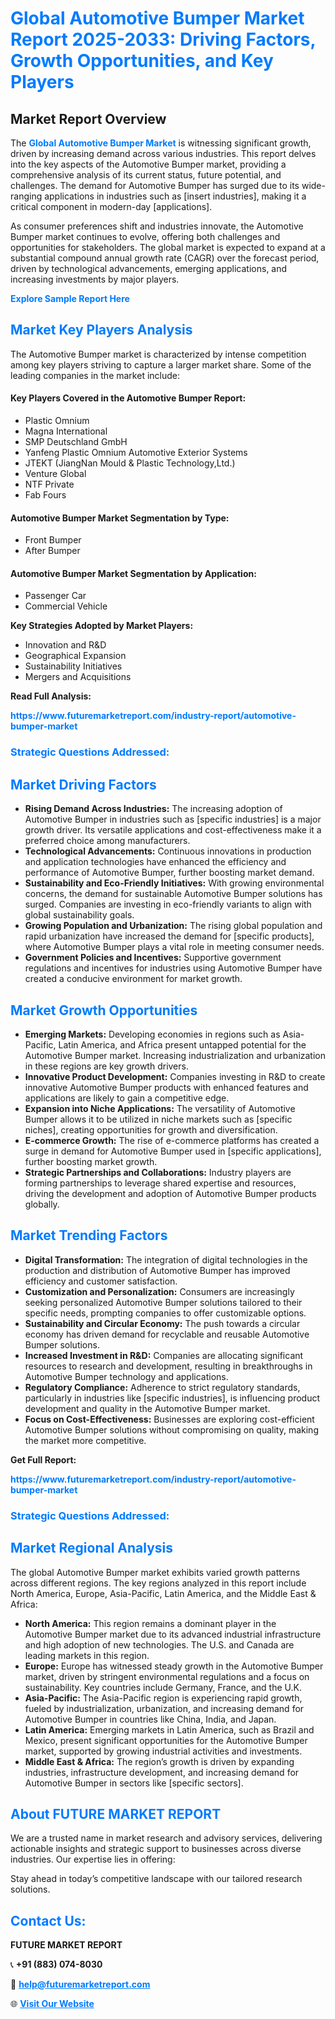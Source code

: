 <h1 style="color: #007BFF;">Global Automotive Bumper Market Report 2025-2033: Driving Factors, Growth Opportunities, and Key Players</h1>

<section id="overview">
<h2>Market Report Overview</h2>
<p>The <a href="https://www.futuremarketreport.com/industry-report/automotive-bumper-market" style="color: #007BFF; text-decoration: none;"><strong>Global Automotive Bumper Market</strong></a> is witnessing significant growth, driven by increasing demand across various industries. This report delves into the key aspects of the Automotive Bumper market, providing a comprehensive analysis of its current status, future potential, and challenges. The demand for Automotive Bumper has surged due to its wide-ranging applications in industries such as [insert industries], making it a critical component in modern-day [applications].</p>
<p>As consumer preferences shift and industries innovate, the Automotive Bumper market continues to evolve, offering both challenges and opportunities for stakeholders. The global market is expected to expand at a substantial compound annual growth rate (CAGR) over the forecast period, driven by technological advancements, emerging applications, and increasing investments by major players.</p>
</section>

<section id="overview">
<p><a href="https://www.futuremarketreport.com/request-sample/reportId=105875" style="color: #007BFF; text-decoration: none;"><strong>Explore Sample Report Here</strong></a></p>
</section>

<section id="key-players">
<h2 style="color: #007BFF;">Market Key Players Analysis</h2>
<p>The Automotive Bumper market is characterized by intense competition among key players striving to capture a larger market share. Some of the leading companies in the market include:</p>
<h4>Key Players Covered in the Automotive Bumper Report:</h4>
<ul><li>Plastic Omnium</li><li>Magna International</li><li>SMP Deutschland GmbH</li><li>Yanfeng Plastic Omnium Automotive Exterior Systems</li><li>JTEKT (JiangNan Mould &amp; Plastic Technology,Ltd.)</li><li>Venture Global</li><li>NTF Private</li><li>Fab Fours</li></ul>
<h4>Automotive Bumper Market Segmentation by Type:</h4>
<ul><li>Front Bumper</li><li>After Bumper</li></ul>

<h4>Automotive Bumper Market Segmentation by Application:</h4>
<ul><li>Passenger Car</li><li>Commercial Vehicle</li></ul>
<p><strong>Key Strategies Adopted by Market Players:</strong></p>
<ul>
<li>Innovation and R&D</li>
<li>Geographical Expansion</li>
<li>Sustainability Initiatives</li>
<li>Mergers and Acquisitions</li>
</ul>
</section>

<section>
<p><strong>Read Full Analysis: </strong></p><a href="https://www.futuremarketreport.com/industry-report/automotive-bumper-market" style="color: #007BFF; text-decoration: none;"><strong>https://www.futuremarketreport.com/industry-report/automotive-bumper-market</strong></a>
<h3 style="color: #007BFF;">Strategic Questions Addressed:</h3>
</section>

<section id="driving-factors">
<h2 style="color: #007BFF;">Market Driving Factors</h2>
<ul>
<li><strong>Rising Demand Across Industries:</strong> The increasing adoption of Automotive Bumper in industries such as [specific industries] is a major growth driver. Its versatile applications and cost-effectiveness make it a preferred choice among manufacturers.</li>
<li><strong>Technological Advancements:</strong> Continuous innovations in production and application technologies have enhanced the efficiency and performance of Automotive Bumper, further boosting market demand.</li>
<li><strong>Sustainability and Eco-Friendly Initiatives:</strong> With growing environmental concerns, the demand for sustainable Automotive Bumper solutions has surged. Companies are investing in eco-friendly variants to align with global sustainability goals.</li>
<li><strong>Growing Population and Urbanization:</strong> The rising global population and rapid urbanization have increased the demand for [specific products], where Automotive Bumper plays a vital role in meeting consumer needs.</li>
<li><strong>Government Policies and Incentives:</strong> Supportive government regulations and incentives for industries using Automotive Bumper have created a conducive environment for market growth.</li>
</ul>
</section>

<section id="growth-opportunities">
<h2 style="color: #007BFF;">Market Growth Opportunities</h2>
<ul>
<li><strong>Emerging Markets:</strong> Developing economies in regions such as Asia-Pacific, Latin America, and Africa present untapped potential for the Automotive Bumper market. Increasing industrialization and urbanization in these regions are key growth drivers.</li>
<li><strong>Innovative Product Development:</strong> Companies investing in R&D to create innovative Automotive Bumper products with enhanced features and applications are likely to gain a competitive edge.</li>
<li><strong>Expansion into Niche Applications:</strong> The versatility of Automotive Bumper allows it to be utilized in niche markets such as [specific niches], creating opportunities for growth and diversification.</li>
<li><strong>E-commerce Growth:</strong> The rise of e-commerce platforms has created a surge in demand for Automotive Bumper used in [specific applications], further boosting market growth.</li>
<li><strong>Strategic Partnerships and Collaborations:</strong> Industry players are forming partnerships to leverage shared expertise and resources, driving the development and adoption of Automotive Bumper products globally.</li>
</ul>
</section>

<section id="trending-factors">
<h2 style="color: #007BFF;">Market Trending Factors</h2>
<ul>
<li><strong>Digital Transformation:</strong> The integration of digital technologies in the production and distribution of Automotive Bumper has improved efficiency and customer satisfaction.</li>
<li><strong>Customization and Personalization:</strong> Consumers are increasingly seeking personalized Automotive Bumper solutions tailored to their specific needs, prompting companies to offer customizable options.</li>
<li><strong>Sustainability and Circular Economy:</strong> The push towards a circular economy has driven demand for recyclable and reusable Automotive Bumper solutions.</li>
<li><strong>Increased Investment in R&D:</strong> Companies are allocating significant resources to research and development, resulting in breakthroughs in Automotive Bumper technology and applications.</li>
<li><strong>Regulatory Compliance:</strong> Adherence to strict regulatory standards, particularly in industries like [specific industries], is influencing product development and quality in the Automotive Bumper market.</li>
<li><strong>Focus on Cost-Effectiveness:</strong> Businesses are exploring cost-efficient Automotive Bumper solutions without compromising on quality, making the market more competitive.</li>
</ul>
</section>

<section>
<p><strong>Get Full Report: </strong></p><a href="https://www.futuremarketreport.com/industry-report/automotive-bumper-market" style="color: #007BFF; text-decoration: none;"><strong>https://www.futuremarketreport.com/industry-report/automotive-bumper-market</strong></a>
<h3 style="color: #007BFF;">Strategic Questions Addressed:</h3>
</section>


<section id="regional-analysis">
<h2 style="color: #007BFF;">Market Regional Analysis</h2>
<p>The global Automotive Bumper market exhibits varied growth patterns across different regions. The key regions analyzed in this report include North America, Europe, Asia-Pacific, Latin America, and the Middle East & Africa:</p>
<ul>
<li><strong>North America:</strong> This region remains a dominant player in the Automotive Bumper market due to its advanced industrial infrastructure and high adoption of new technologies. The U.S. and Canada are leading markets in this region.</li>
<li><strong>Europe:</strong> Europe has witnessed steady growth in the Automotive Bumper market, driven by stringent environmental regulations and a focus on sustainability. Key countries include Germany, France, and the U.K.</li>
<li><strong>Asia-Pacific:</strong> The Asia-Pacific region is experiencing rapid growth, fueled by industrialization, urbanization, and increasing demand for Automotive Bumper in countries like China, India, and Japan.</li>
<li><strong>Latin America:</strong> Emerging markets in Latin America, such as Brazil and Mexico, present significant opportunities for the Automotive Bumper market, supported by growing industrial activities and investments.</li>
<li><strong>Middle East & Africa:</strong> The region’s growth is driven by expanding industries, infrastructure development, and increasing demand for Automotive Bumper in sectors like [specific sectors].</li>
</ul>
</section>

<footer>
<h2 style="color: #007BFF;">About FUTURE MARKET REPORT</h2>
<p>We are a trusted name in market research and advisory services, delivering actionable insights and strategic support to businesses across diverse industries. Our expertise lies in offering:</p>

<p>Stay ahead in today’s competitive landscape with our tailored research solutions.</p>

<h2 style="color: #007BFF;">Contact Us:</h2>
<p><strong>FUTURE MARKET REPORT</strong></p>
<p>📞 <strong>+91 (883) 074-8030</strong></p>
<p>📧 <strong><a href="mailto:help@futuremarketreport.com" style="color: #007BFF;">help@futuremarketreport.com</a></strong></p>
<p>🌐 <strong><a href="https://www.futuremarketreport.com/" style="color: #007BFF;">Visit Our Website</a></strong></p>
</footer>